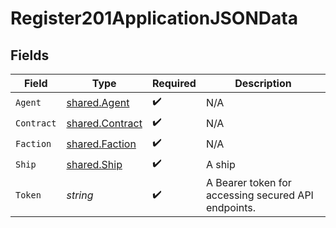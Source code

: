 # Register201ApplicationJSONData


## Fields

| Field                                               | Type                                                | Required                                            | Description                                         |
| --------------------------------------------------- | --------------------------------------------------- | --------------------------------------------------- | --------------------------------------------------- |
| `Agent`                                             | [shared.Agent](../../models/shared/agent.md)        | :heavy_check_mark:                                  | N/A                                                 |
| `Contract`                                          | [shared.Contract](../../models/shared/contract.md)  | :heavy_check_mark:                                  | N/A                                                 |
| `Faction`                                           | [shared.Faction](../../models/shared/faction.md)    | :heavy_check_mark:                                  | N/A                                                 |
| `Ship`                                              | [shared.Ship](../../models/shared/ship.md)          | :heavy_check_mark:                                  | A ship                                              |
| `Token`                                             | *string*                                            | :heavy_check_mark:                                  | A Bearer token for accessing secured API endpoints. |